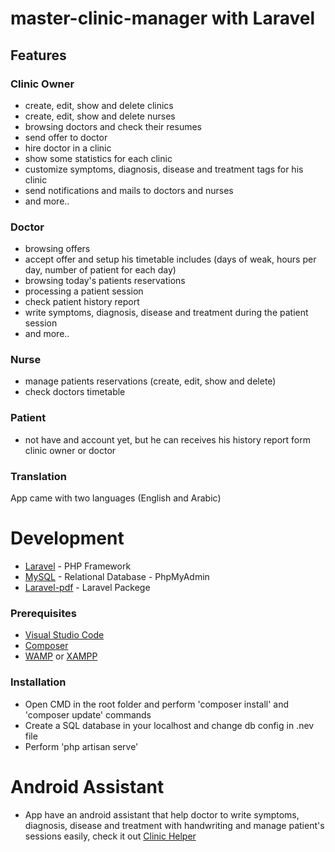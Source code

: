 # master-clinic-manager with Laravel

## Features
### Clinic Owner
* create, edit, show and delete clinics
* create, edit, show and delete nurses
* browsing doctors and check their resumes
* send offer to doctor
* hire doctor in a clinic
* show some statistics for each clinic
* customize  symptoms, diagnosis, disease and treatment tags for his clinic
* send notifications and mails to doctors and nurses
* and more..

### Doctor
* browsing offers
* accept offer and setup his timetable includes (days of weak, hours per day, number of patient for each day)
* browsing today's patients reservations
* processing a patient session
* check patient history report
* write symptoms, diagnosis, disease and treatment during the patient session
* and more..

### Nurse
* manage patients reservations (create, edit, show and delete)
* check doctors timetable

### Patient
* not have and account yet, but he can receives his history report form clinic owner or doctor

### Translation
App came with two languages (English and Arabic)

# Development
* [Laravel](https://laravel.com/docs/5.2) - PHP Framework
* [MySQL](https://www.mysql.com) - Relational Database - PhpMyAdmin
* [Laravel-pdf](https://github.com/vsmoraes/pdf-laravel5.git) - Laravel Packege

### Prerequisites
* [Visual Studio Code](https://code.visualstudio.com/)
* [Composer](https://getcomposer.org/)
* [WAMP](https://www.wampserver.com/en/) or [XAMPP](https://www.apachefriends.org/index.html)

### Installation
* Open CMD in the root folder and perform 'composer install' and 'composer update' commands
* Create a SQL database in your localhost and change db config in .nev file
* Perform 'php artisan serve'

# Android Assistant
* App have an android assistant that help doctor to write symptoms, diagnosis, disease and treatment with handwriting and manage patient's sessions easily, check it out [Clinic Helper](https://github.com/karim-alaa/master-clinic-helper)